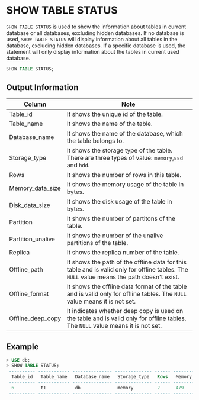 # SHOW TABLE STATUS

`SHOW TABLE STATUS` is used to show the information about tables in current database or all databases, excluding hidden databases.
If no database is used, `SHOW TABLE STATUS` will display information about all tables in the database, excluding hidden databases.
If a specific database is used, the statement will only display information about the tables in current used database.

```sql
SHOW TABLE STATUS;
```


## Output Information

| Column            | Note                                                                                                                                   |
| ----------------- |----------------------------------------------------------------------------------------------------------------------------------------|
| Table_id          | It shows the unique id of the table.                                                                                                   |
| Table_name        | It shows the name of the table.                                                                                                        |
| Database_name     | It shows the name of the database, which the table belongs to.                                                                         |
| Storage_type      | It shows the storage type of the table. There are three types of value: `memory`,`ssd` and `hdd`.                                      |
| Rows              | It shows the number of rows in this table.                                                                                             |
| Memory_data_size  | It shows the memory usage of the table in bytes.                                                                                       |
| Disk_data_size    | It shows the disk usage of the table in bytes.                                                                                         |
| Partition         | It shows the number of partitons of the table.                                                                                         |
| Partition_unalive | It shows the number of the unalive partitions of the table.                                                                            |
| Replica           | It shows the replica number of the table.                                                                                              |
| Offline_path      | It shows the path of the offline data for this table and is valid only for offline tables. The `NULL` value means the path doesn't exist. |
| Offline_format    | It shows the offline data format of the table and is valid only for offline tables. The `NULL` value means it is not set.              |
| Offline_deep_copy | It indicates whether deep copy is used on the table and is valid only for offline tables. The `NULL` value means it is not set.        |



## Example

```sql
> USE db;
> SHOW TABLE STATUS;
 ---------- ------------ --------------- -------------- ------ ------------------ ---------------- ----------- ------------------- --------- -------------- ---------------- ------------------- 
  Table_id   Table_name   Database_name   Storage_type   Rows   Memory_data_size   Disk_data_size   Partition   Partition_unalive   Replica   Offline_path   Offline_format   Offline_deep_copy  
 ---------- ------------ --------------- -------------- ------ ------------------ ---------------- ----------- ------------------- --------- -------------- ---------------- ------------------- 
  6          t1           db              memory         2      479                0                8           0                   3         NULL           NULL             NULL               
 ---------- ------------ --------------- -------------- ------ ------------------ ---------------- ----------- ------------------- --------- -------------- ---------------- ------------------- 
```

